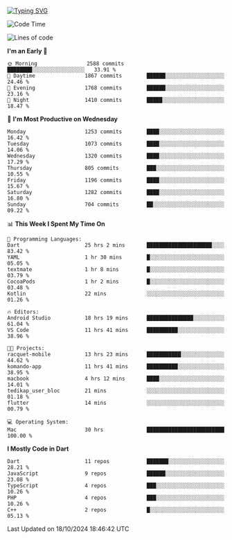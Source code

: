 
<a href="https://git.io/typing-svg"><img src="https://readme-typing-svg.demolab.com?font=Source+Code+Pro&pause=1000&random=false&width=435&lines=Hey+%F0%9F%A5%B6+iam+Yaskraz" alt="Typing SVG" /></a>
<!--START_SECTION:waka-->
![Code Time](http://img.shields.io/badge/Code%20Time-665%20hrs%2056%20mins-blue)

![Lines of code](https://img.shields.io/badge/From%20Hello%20World%20I%27ve%20Written-4.7%20million%20lines%20of%20code-blue)

**I'm an Early 🐤** 

```text
🌞 Morning                2588 commits        ████████░░░░░░░░░░░░░░░░░   33.91 % 
🌆 Daytime                1867 commits        ██████░░░░░░░░░░░░░░░░░░░   24.46 % 
🌃 Evening                1768 commits        ██████░░░░░░░░░░░░░░░░░░░   23.16 % 
🌙 Night                  1410 commits        █████░░░░░░░░░░░░░░░░░░░░   18.47 % 
```
📅 **I'm Most Productive on Wednesday** 

```text
Monday                   1253 commits        ████░░░░░░░░░░░░░░░░░░░░░   16.42 % 
Tuesday                  1073 commits        ████░░░░░░░░░░░░░░░░░░░░░   14.06 % 
Wednesday                1320 commits        ████░░░░░░░░░░░░░░░░░░░░░   17.29 % 
Thursday                 805 commits         ███░░░░░░░░░░░░░░░░░░░░░░   10.55 % 
Friday                   1196 commits        ████░░░░░░░░░░░░░░░░░░░░░   15.67 % 
Saturday                 1282 commits        ████░░░░░░░░░░░░░░░░░░░░░   16.80 % 
Sunday                   704 commits         ██░░░░░░░░░░░░░░░░░░░░░░░   09.22 % 
```


📊 **This Week I Spent My Time On** 

```text
💬 Programming Languages: 
Dart                     25 hrs 2 mins       █████████████████████░░░░   83.42 % 
YAML                     1 hr 30 mins        █░░░░░░░░░░░░░░░░░░░░░░░░   05.05 % 
textmate                 1 hr 8 mins         █░░░░░░░░░░░░░░░░░░░░░░░░   03.79 % 
CocoaPods                1 hr 2 mins         █░░░░░░░░░░░░░░░░░░░░░░░░   03.48 % 
Kotlin                   22 mins             ░░░░░░░░░░░░░░░░░░░░░░░░░   01.26 % 

🔥 Editors: 
Android Studio           18 hrs 19 mins      ███████████████░░░░░░░░░░   61.04 % 
VS Code                  11 hrs 41 mins      ██████████░░░░░░░░░░░░░░░   38.96 % 

🐱‍💻 Projects: 
racquet-mobile           13 hrs 23 mins      ███████████░░░░░░░░░░░░░░   44.62 % 
komando-app              11 hrs 41 mins      ██████████░░░░░░░░░░░░░░░   38.95 % 
macbook                  4 hrs 12 mins       ████░░░░░░░░░░░░░░░░░░░░░   14.01 % 
tedikap_user_bloc        21 mins             ░░░░░░░░░░░░░░░░░░░░░░░░░   01.18 % 
flutter                  14 mins             ░░░░░░░░░░░░░░░░░░░░░░░░░   00.79 % 

💻 Operating System: 
Mac                      30 hrs              █████████████████████████   100.00 % 
```

**I Mostly Code in Dart** 

```text
Dart                     11 repos            ███████░░░░░░░░░░░░░░░░░░   28.21 % 
JavaScript               9 repos             ██████░░░░░░░░░░░░░░░░░░░   23.08 % 
TypeScript               4 repos             ███░░░░░░░░░░░░░░░░░░░░░░   10.26 % 
PHP                      4 repos             ███░░░░░░░░░░░░░░░░░░░░░░   10.26 % 
C++                      2 repos             █░░░░░░░░░░░░░░░░░░░░░░░░   05.13 % 
```




 Last Updated on 18/10/2024 18:46:42 UTC
<!--END_SECTION:waka-->
